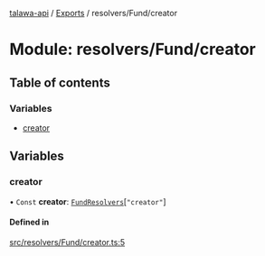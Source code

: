 [talawa-api](../README.md) / [Exports](../modules.md) / resolvers/Fund/creator

# Module: resolvers/Fund/creator

## Table of contents

### Variables

- [creator](resolvers_Fund_creator.md#creator)

## Variables

### creator

• `Const` **creator**: [`FundResolvers`](types_generatedGraphQLTypes.md#fundresolvers)[``"creator"``]

#### Defined in

[src/resolvers/Fund/creator.ts:5](https://github.com/PalisadoesFoundation/talawa-api/blob/636e51c/src/resolvers/Fund/creator.ts#L5)
